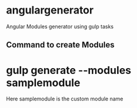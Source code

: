 # angulargenerator
Angular Modules generator using gulp tasks

## Command to create Modules

# gulp generate --modules samplemodule

Here samplemodule is the custom module name
